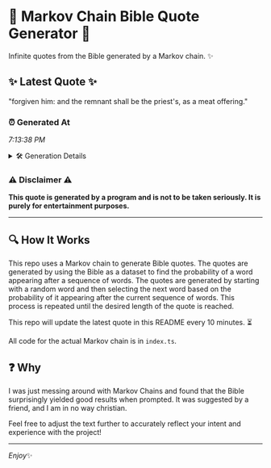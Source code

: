 # 📖 Markov Chain Bible Quote Generator 📖

Infinite quotes from the Bible generated by a Markov chain. ✨

## ✨ Latest Quote ✨
"forgiven him: and the remnant shall be the priest's, as a meat offering."

### ⏰ Generated At
*7:13:38 PM*

<details>
    <summary>🛠️ Generation Details</summary>
    <p>
        <strong>🌱 Seed:</strong> forgiven<br>
        <strong>🔄 Iterations:</strong> 12<br>
        <strong>📜 Context History:</strong><br>[ forgiven ]: him:<br>[ forgiven, him: ]: and<br>[ forgiven, him:, and ]: the<br>[ forgiven, him:, and, the ]: remnant<br>[ forgiven, him:, and, the, remnant ]: shall<br>[ forgiven, him:, and, the, remnant, shall ]: be<br>[ him:, and, the, remnant, shall, be ]: the<br>[ and, the, remnant, shall, be, the ]: priest's,<br>[ the, remnant, shall, be, the, priest's, ]: as<br>[ remnant, shall, be, the, priest's,, as ]: a<br>[ shall, be, the, priest's,, as, a ]: meat<br>[ be, the, priest's,, as, a, meat ]: offering.<br>
    </p>
</details>

### ⚠️ Disclaimer ⚠️
**This quote is generated by a program and is not to be taken seriously. It is purely for entertainment purposes.**

---

## 🔍 How It Works

This repo uses a Markov chain to generate Bible quotes. The quotes are generated by using the Bible as a dataset to find the probability of a word appearing after a sequence of words. The quotes are generated by starting with a random word and then selecting the next word based on the probability of it appearing after the current sequence of words. This process is repeated until the desired length of the quote is reached.

This repo will update the latest quote in this README every 10 minutes. ⏳

All code for the actual Markov chain is in `index.ts`.

## ❓ Why

I was just messing around with Markov Chains and found that the Bible surprisingly yielded good results when prompted. 
It was suggested by a friend, and I am in no way christian.

Feel free to adjust the text further to accurately reflect your intent and experience with the project!

---

*Enjoy*✨
